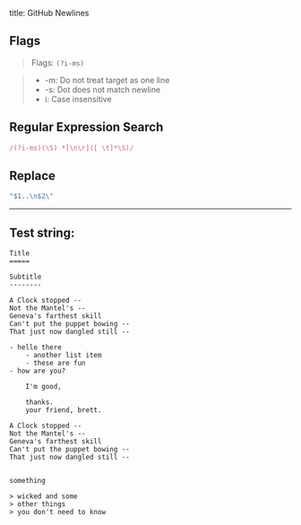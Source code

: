 title: GitHub Newlines

## Flags

> Flags: `(?i-ms)`

> * -m: Do not treat target as one line
> * -s: Dot does not match newline
> * i: Case insensitive

## Regular Expression Search

```ruby
/(?i-ms)(\S) *[\n\r]([ \t]*\S)/
```

## Replace

```ruby
"$1..\n$2\"
```

---

## Test string:

```text
Title
=====

Subtitle
--------

A Clock stopped --
Not the Mantel's --
Geneva's farthest skill
Can't put the puppet bowing --
That just now dangled still --

- hello there
    - another list item
    - these are fun
- how are you?
    
    I'm good,
    
    thanks.
    your friend, brett.

A Clock stopped --  
Not the Mantel's --  
Geneva's farthest skill  
Can't put the puppet bowing --  
That just now dangled still --


something
    
> wicked and some  
> other things  
> you don't need to know
```


